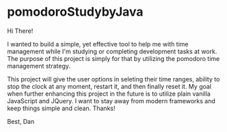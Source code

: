 # pomodoroStudybyJava

Hi There!

I wanted to build a simple, yet effective tool to help me with time management while I'm studying or completing development tasks at work. The purpose of this project is simply for that by utilizing the pomodoro time management strategy. 

This project will give the user options in seleting their time ranges, ability to stop the clock at any moment, restart it, and then finally reset it. My goal when further enhancing this project in the future is to utilize plain vanilla JavaScript and JQuery. I want to stay away from modern frameworks and keep things simple and clean. Thanks!

Best,
Dan 
